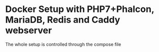 # Docker Setup with PHP7+Phalcon, MariaDB, Redis and Caddy webserver
The whole setup is controlled through the compose file